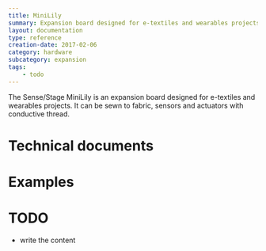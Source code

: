```yaml
---
title: MiniLily
summary: Expansion board designed for e-textiles and wearables projects. It can be sewn to fabric, sensors and actuators with conductive thread. 
layout: documentation
type: reference
creation-date: 2017-02-06
category: hardware
subcategory: expansion
tags:
    - todo
---
```


The Sense/Stage MiniLily is an expansion board designed for e-textiles and wearables projects. It can be sewn to fabric, sensors and actuators with conductive thread.




# Technical documents




# Examples


# TODO

- write the content
